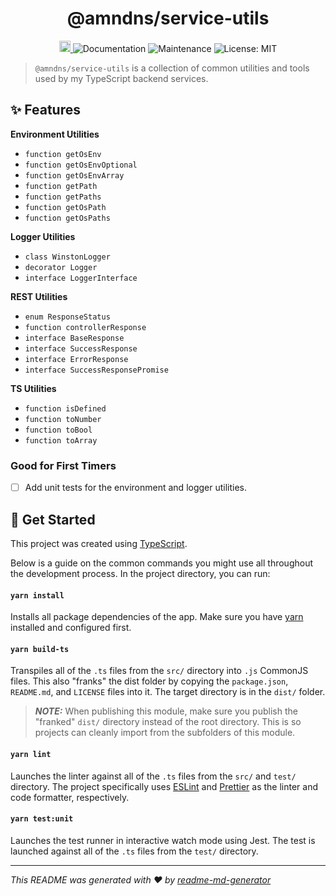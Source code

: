 <h1 align="center">@amndns/service-utils</h1>
<p align="center">
  <a href="https://badge.fury.io/js/%40amndns%2Fservice-utils">
    <img src="https://badge.fury.io/js/%40amndns%2Fservice-utils.svg" alt="npm version" height="18" target="_blank">
  </a>
  <img alt="Documentation" src="https://img.shields.io/badge/documentation-yes-brightgreen.svg" />
  <img alt="Maintenance" src="https://img.shields.io/badge/Maintained%3F-yes-green.svg" />
  <img alt="License: MIT" src="https://img.shields.io/badge/License-MIT-green.svg" />
</p>

> `@amndns/service-utils` is a collection of common utilities and tools used by my TypeScript backend services.

## ✨ Features

**Environment Utilities**
- `function getOsEnv`
- `function getOsEnvOptional`
- `function getOsEnvArray`
- `function getPath`
- `function getPaths`
- `function getOsPath`
- `function getOsPaths`

**Logger Utilities**
- `class WinstonLogger`
- `decorator Logger`
- `interface LoggerInterface`

**REST Utilities**
- `enum ResponseStatus`
- `function controllerResponse`
- `interface BaseResponse`
- `interface SuccessResponse`
- `interface ErrorResponse`
- `interface SuccessResponsePromise`

**TS Utilities**
- `function isDefined`
- `function toNumber`
- `function toBool`
- `function toArray`

### Good for First Timers

- [ ] Add unit tests for the environment and logger utilities.

## 🚀 Get Started

This project was created using [TypeScript](https://www.typescriptlang.org/).

Below is a guide on the common commands you might use all throughout the development process. In the project directory, you can run:

#### `yarn install`

Installs all package dependencies of the app. Make sure you have [yarn](https://yarnpkg.com/) installed and configured first.

#### `yarn build-ts`

Transpiles all of the `.ts` files from the `src/` directory into `.js` CommonJS files. This also "franks" the dist folder by copying the `package.json`, `README.md`, and `LICENSE` files into it. The target directory is in the `dist/` folder.

> **_NOTE:_**  When publishing this module, make sure you publish the "franked" `dist/` directory instead of the root directory. This is so projects can cleanly import from the subfolders of this module.

#### `yarn lint`

Launches the linter against all of the `.ts` files from the `src/` and `test/` directory. The project specifically uses [ESLint](https://eslint.org/) and [Prettier](https://prettier.io/) as the linter and code formatter, respectively.

#### `yarn test:unit`

Launches the test runner in interactive watch mode using Jest. The test is launched against all of the `.ts` files from the `test/` directory.

***
_This README was generated with ❤️ by [readme-md-generator](https://github.com/kefranabg/readme-md-generator)_